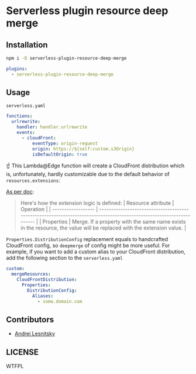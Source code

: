 # Serverless plugin resource deep merge

## Installation

```sh
npm i -D serverless-plugin-resource-deep-merge
```

```yaml
plugins:
  - serverless-plugin-resource-deep-merge
```

## Usage

`serverless.yaml`

```yaml
functions:
  urlrewrite:
    handler: handler.urlrewrite
    events:
      - cloudFront:
          eventType: origin-request
          origin: https://${self:custom.s3Origin}
          isDefaultOrigin: true
```

☝️ This Lambda@Edge function will create a CloudFront distribution which is, unfortunately, hardly customizable due to the default behavior of `resources.extensions`:

[As per doc](https://www.serverless.com/framework/docs/providers/aws/guide/resources/):

> Here's how the extension logic is defined:
> | Resource attribute | Operation |
> | ------------------ | -------------------------------------------------------------------------------------------------------------------- |
> | Properties | Merge. If a property with the same name exists in the resource, the value will be replaced with the extension value. |

`Properties.DistributionConfig` replacement equals to handcrafted CloudFront config, so `deepmerge` of config might be more useful. For example, if you want to add a custom alias to your CloudFront distribution, add the following section to the `serverless.yaml`

```yaml
custom:
  mergeResources:
    CloudFrontDistribution:
      Properties:
        DistributionConfig:
          Aliases:
            - some.domain.com
```

## Contributors

- [Andrei Lesnitsky](https://github.com/lesnitsky_dev)

## LICENSE

WTFPL
